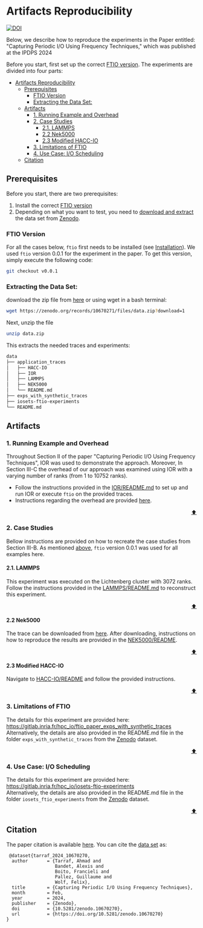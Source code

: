 # Artifacts Reproducibility

[![DOI](https://zenodo.org/badge/DOI/10.5281/zenodo.10670270.svg)](https://doi.org/10.5281/zenodo.10670270)


Below, we describe how to reproduce the experiments in the Paper entitled:
"Capturing Periodic I/O Using Frequency Techniques," which was published at the IPDPS 2024

Before you start, first set up the correct [FTIO version](#ftio-version).
The experiments are divided into four parts:

- [Artifacts Reproducibility](#artifacts-reproducibility)
	- [Prerequisites](#prerequisites)
		- [FTIO Version](#ftio-version)
		- [Extracting the Data Set:](#extracting-the-data-set)
	- [Artifacts](#artifacts)
		- [1. Running Example and Overhead](#1-running-example-and-overhead)
		- [2. Case Studies](#2-case-studies)
			- [2.1. LAMMPS](#21-lammps)
			- [2.2 Nek5000](#22-nek5000)
			- [2.3 Modified HACC-IO](#23-modified-hacc-io)
		- [3. Limitations of FTIO](#3-limitations-of-ftio)
		- [4. Use Case: I/O Scheduling](#4-use-case-io-scheduling)
	- [Citation](#citation)

## Prerequisites 
Before you start, there are two prerequisites:
1. Install the correct [FTIO version](#ftio-version) 
2. Depending on what you want to test, you need to [download and extract](#extracting-the-data-set) the data set from [Zenodo](https://doi.org/10.5281/zenodo.10670270).

### FTIO Version

For all the cases below, `ftio` first needs to be installed (see [Installation](https://github.com/tuda-parallel/FTIO?tab=readme-ov-file#installation)). We used `ftio` version 0.0.1 for the experiment in the paper. To get this version, simply execute the following code:
```sh
git checkout v0.0.1 
```

### Extracting the Data Set:
download the zip file from [here](https://doi.org/10.5281/zenodo.10670270) or using wget in a bash terminal:
```sh
wget https://zenodo.org/records/10670271/files/data.zip?download=1
```
Next, unzip the file
```sh
unzip data.zip
```
This extracts the needed traces and experiments:

```sh
data
├── application_traces
│   ├── HACC-IO
│   ├── IOR
│   ├── LAMMPS
│   ├── NEK5000
│   └── README.md
├── exps_with_synthetic_traces
├── iosets-ftio-experiments
└── README.md
```

## Artifacts

### 1. Running Example and Overhead
Throughout Section II of the paper "Capturing Periodic I/O Using Frequency Techniques", IOR was used to demonstrate the approach. Moreover, In Section III-C the overhead of our approach was examined using IOR with a varying number of ranks (from 1 to 10752 ranks).

- Follow the instructions provided in the [IOR/README.md](/artifacts/ipdps24/IOR/README.md) to set up and run IOR or execute `ftio` on the provided traces.  
- Instructions regarding the overhead are provided [here](/artifacts/ipdps24/IOR/README.md#tracing-library-overhead).

<p align="right"><a href="#artifacts-reproducibility">⬆</a></p>

### 2. Case Studies
Bellow instructions are provided on how to recreate the case studies from Section III-B. As mentioned [above](#ftio-version), `ftio` version 0.0.1 was used for all examples here. 

#### 2.1. LAMMPS

This experiment was executed on the Lichtenberg cluster with 3072 ranks. 
Follow the instructions provided in the [LAMMPS/README.md](/artifacts/ipdps24/LAMMPS/README.md) to reconstruct this experiment. 

<!-- The provided [tar archive](/LAMMPS/lammps.tar.gz) contains not only the result from our -->
<p align="right"><a href="#artifacts-reproducibility">⬆</a></p>


#### 2.2 Nek5000
The trace can be downloaded from [here](https://hpcioanalysis.zdv.uni-mainz.de/trace/64ed13e0f9a07cf8244e45cc).
After downloading, instructions on how to reproduce the results are provided in the [NEK5000/README](/artifacts/ipdps24/NEK5000/README.md).

<p align="right"><a href="#artifacts-reproducibility">⬆</a></p>

#### 2.3 Modified HACC-IO
Navigate to [HACC-IO/README](/artifacts/ipdps24/HACC-IO/README.md) and follow the provided instructions. 


<p align="right"><a href="#artifacts-reproducibility">⬆</a></p>

### 3. Limitations of FTIO

The details for this experiment are provided here: <https://gitlab.inria.fr/hpc_io/ftio_paper_exps_with_synthetic_traces>
<br> 
Alternatively, the details are also provided in the README.md file in the folder `exps_with_synthetic_traces` from the [Zenodo](https://doi.org/10.5281/zenodo.10670270) dataset.

<p align="right"><a href="#artifacts-reproducibility">⬆</a></p>


### 4. Use Case: I/O Scheduling
The details for this experiment are provided here: <https://gitlab.inria.fr/hpc_io/iosets-ftio-experiments>
<br> 
Alternatively, the details are also provided in the README.md file in the folder `iosets_ftio_experiments` from the [Zenodo](https://doi.org/10.5281/zenodo.10670270) dataset.

<p align="right"><a href="#artifacts-reproducibility">⬆</a></p>


## Citation
The paper citation is available [here](/README.md#citation). You can cite the [data set](https://doi.org/10.5281/zenodo.10670270) as:
```
 @dataset{tarraf_2024_10670270,
  author       = {Tarraf, Ahmad and
                  Bandet, Alexis and
                  Boito, Francieli and
                  Pallez, Guillaume and
                  Wolf, Felix},
  title        = {Capturing Periodic I/O Using Frequency Techniques},
  month        = Feb,
  year         = 2024,
  publisher    = {Zenodo},
  doi          = {10.5281/zenodo.10670270},
  url          = {https://doi.org/10.5281/zenodo.10670270}
}
```

